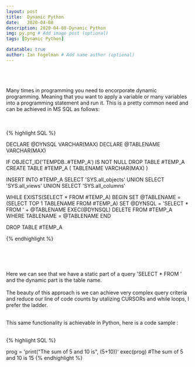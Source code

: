 ```yaml
---
layout: post
title:  Dynamic Python
date:   2020-04-08
description: 2020-04-08-Dynamic Python
img: py.png # Add image post (optional)
tags: [Dynamic Python]

datatable: true
author: Ian Fogelman # Add name author (optional)
---
```

<meta property="og:title" content="Dynamic Python">
<meta property="og:description" content="A blog by Ian Fogelman.">
<meta property="og:image" content="https://repository-images.githubusercontent.com/190807493/a3610e80-bed1-11e9-87ac-2a4f0aa3b2ee">
<meta property="og:url" content="https://repository-images.githubusercontent.com/190807493/a3610e80-bed1-11e9-87ac-2a4f0aa3b2ee">

<br>
<br>
<br>
Many times in programming you need to encorporate dynamic programming. Meaning that you want to apply a variable or many variables into a programming statement and run it. This is a pretty common need and can be achieved in MS SQL as follows: 
<br>
<br>
<br>

{% highlight SQL %}

DECLARE @DYNSQL VARCHAR(MAX)
DECLARE @TABLENAME VARCHAR(MAX)

IF OBJECT_ID('TEMPDB..#TEMP_A') IS NOT NULL DROP TABLE #TEMP_A
CREATE TABLE #TEMP_A
(
TABLENAME VARCHAR(MAX)
)


INSERT INTO #TEMP_A
SELECT 'SYS.all_objects'
UNION
SELECT 'SYS.all_views'
UNION
SELECT 'SYS.all_columns'



WHILE EXISTS(SELECT * FROM #TEMP_A)
BEGIN
	SET @TABLENAME = (SELECT TOP 1  TABLENAME  FROM #TEMP_A)
	SET @DYNSQL = 'SELECT * FROM ' +  @TABLENAME 
	EXEC(@DYNSQL)
	DELETE FROM #TEMP_A WHERE TABLENAME = @TABLENAME
END

DROP TABLE #TEMP_A

{% endhighlight %}

<br>
<br>
<br>

Here we can see that we have a static part of a query 'SELECT * FROM ' and the dynamic part is the table name.
<br>
<br>
The beauty of this approach is we can achieve very complex query criteria and reduce our line of code counts by utalizing CURSORs and while loops, I prefer the ladder.
<br>
<br>

This same functionality is achievable in Python, here is a code sample :
<br>
<br>

{% highlight SQL %}

prog = 'print("The sum of 5 and 10 is", (5+10))'
exec(prog)
#The sum of 5 and 10 is 15
{% endhighlight %}

<br>
<br>
